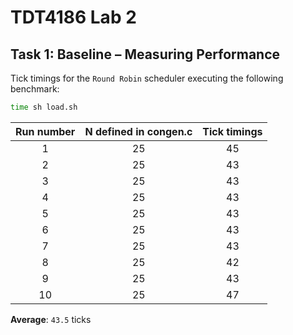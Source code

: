 # TDT4186 Lab 2

## Task 1: Baseline – Measuring Performance

Tick timings for the `Round Robin` scheduler executing the following benchmark:

```bash
time sh load.sh
```

| Run number | N defined in congen.c | Tick timings |
| :--------: | :-------------------: | :----------: |
|     1      |          25           |      45      |
|     2      |          25           |      43      |
|     3      |          25           |      43      |
|     4      |          25           |      43      |
|     5      |          25           |      43      |
|     6      |          25           |      43      |
|     7      |          25           |      43      |
|     8      |          25           |      42      |
|     9      |          25           |      43      |
|     10     |          25           |      47      |

**Average**: `43.5` ticks
